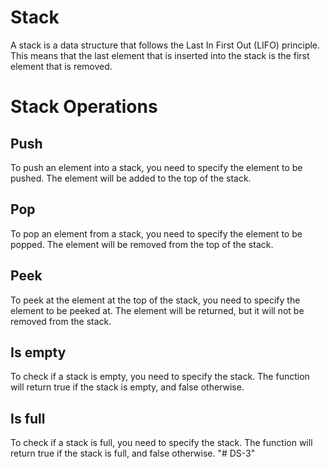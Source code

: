 # Stack

A stack is a data structure that follows the Last In First Out (LIFO) principle. This means that the last element that is inserted into the stack is the first element that is removed.

# Stack Operations

## Push

To push an element into a stack, you need to specify the element to be pushed. The element will be added to the top of the stack.

## Pop

To pop an element from a stack, you need to specify the element to be popped. The element will be removed from the top of the stack.

## Peek

To peek at the element at the top of the stack, you need to specify the element to be peeked at. The element will be returned, but it will not be removed from the stack.

## Is empty

To check if a stack is empty, you need to specify the stack. The function will return true if the stack is empty, and false otherwise.

## Is full

To check if a stack is full, you need to specify the stack. The function will return true if the stack is full, and false otherwise.
"# DS-3" 

